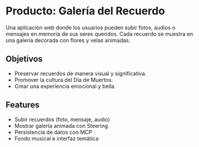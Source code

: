 # Producto: Galería del Recuerdo

Una aplicación web donde los usuarios pueden subir fotos, audios o mensajes
en memoria de sus seres queridos. Cada recuerdo se muestra en una galería
decorada con flores y velas animadas.

## Objetivos
- Preservar recuerdos de manera visual y significativa.
- Promover la cultura del Día de Muertos.
- Crear una experiencia emocional y bella.

## Features
- Subir recuerdos (foto, mensaje, audio)
- Mostrar galería animada con Steering
- Persistencia de datos con MCP
- Fondo musical e interfaz temática
